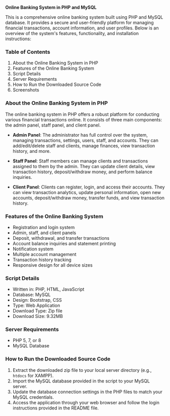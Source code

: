 **Online Banking System in PHP and MySQL**

This is a comprehensive online banking system built using PHP and MySQL database. It provides a secure and user-friendly platform for managing financial transactions, account information, and user profiles. Below is an overview of the system's features, functionality, and installation instructions:

### Table of Contents

1. About the Online Banking System in PHP
2. Features of the Online Banking System
3. Script Details
4. Server Requirements
5. How to Run the Downloaded Source Code
6. Screenshots

### About the Online Banking System in PHP

The online banking system in PHP offers a robust platform for conducting various financial transactions online. It consists of three main components: the admin panel, staff panel, and client panel.

- **Admin Panel**: The administrator has full control over the system, managing transactions, settings, users, staff, and accounts. They can add/edit/delete staff and clients, manage finances, view transaction history, and more.
  
- **Staff Panel**: Staff members can manage clients and transactions assigned to them by the admin. They can update client details, view transaction history, deposit/withdraw money, and perform balance inquiries.
  
- **Client Panel**: Clients can register, login, and access their accounts. They can view transaction analytics, update personal information, open new accounts, deposit/withdraw money, transfer funds, and view transaction history.

### Features of the Online Banking System

- Registration and login system
- Admin, staff, and client panels
- Deposit, withdrawal, and transfer transactions
- Account balance inquiries and statement printing
- Notification system
- Multiple account management
- Transaction history tracking
- Responsive design for all device sizes

### Script Details

- Written in: PHP, HTML, JavaScript
- Database: MySQL
- Design: Bootstrap, CSS
- Type: Web Application
- Download Type: Zip file
- Download Size: 9.32MB

### Server Requirements

- PHP 5, 7, or 8
- MySQL Database

### How to Run the Downloaded Source Code

1. Extract the downloaded zip file to your local server directory (e.g., `htdocs` for XAMPP).
2. Import the MySQL database provided in the script to your MySQL server.
3. Update the database connection settings in the PHP files to match your MySQL credentials.
4. Access the application through your web browser and follow the login instructions provided in the README file.

